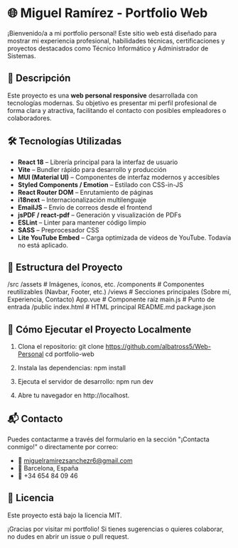 # 🌐 Miguel Ramírez - Portfolio Web

¡Bienvenido/a a mi portfolio personal! Este sitio web está diseñado para mostrar mi experiencia profesional, habilidades técnicas, certificaciones y proyectos destacados como Técnico Informático y Administrador de Sistemas.


## 📌 Descripción

Este proyecto es una **web personal responsive** desarrollada con tecnologías modernas. Su objetivo es presentar mi perfil profesional de forma clara y atractiva, facilitando el contacto con posibles empleadores o colaboradores.


## 🛠️ Tecnologías Utilizadas

- **React 18** – Librería principal para la interfaz de usuario
- **Vite** – Bundler rápido para desarrollo y producción
- **MUI (Material UI)** – Componentes de interfaz modernos y accesibles
- **Styled Components / Emotion** – Estilado con CSS-in-JS
- **React Router DOM** – Enrutamiento de páginas
- **i18next** – Internacionalización multilenguaje
- **EmailJS** – Envío de correos desde el frontend
- **jsPDF / react-pdf** – Generación y visualización de PDFs
- **ESLint** – Linter para mantener código limpio
- **SASS** – Preprocesador CSS
- **Lite YouTube Embed** – Carga optimizada de vídeos de YouTube. Todavía no está aplicado.


## 📁 Estructura del Proyecto

/src
  /assets         # Imágenes, íconos, etc.
  /components     # Componentes reutilizables (Navbar, Footer, etc.)
  /views          # Secciones principales (Sobre mí, Experiencia, Contacto)
  App.vue         # Componente raíz
  main.js         # Punto de entrada
/public
  index.html      # HTML principal
README.md
package.json


## 🚀 Cómo Ejecutar el Proyecto Localmente

1. Clona el repositorio:
   git clone https://github.com/albatross5/Web-Personal
   cd portfolio-web

2. Instala las dependencias:
   npm install

3. Ejecuta el servidor de desarrollo:
   npm run dev

4. Abre tu navegador en http://localhost.


## 📬 Contacto

Puedes contactarme a través del formulario en la sección "¡Contacta conmigo!" o directamente por correo:

- 📧 miguelramirezsanchezr6@gmail.com
- 📍 Barcelona, España
- 📱 +34 654 84 09 46


## 📄 Licencia

Este proyecto está bajo la licencia MIT.

¡Gracias por visitar mi portfolio! Si tienes sugerencias o quieres colaborar, no dudes en abrir un issue o pull request.

